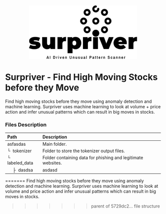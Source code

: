 <p align="center">
  <img width="350" src="figures/black_logo.png">
</p>

# Surpriver - Find High Moving Stocks before they Move
Find high moving stocks before they move using anomaly detection and machine learning. Surpriver uses machine learning to look at volume + price action and infer unusual patterns which can result in big moves in stocks.

### Files Description
| Path | Description
| :--- | :----------
| asfasdas | Main folder.
| &boxur;&nbsp; tokenizer | Folder to store the tokenizer output files.
| &boxur;&nbsp; labeled_data | Folder containing data for phishing and legitimate websites.
| &ensp;&ensp; &boxvr;&nbsp; dasdsa| asdasd

=======
Find high moving stocks before they move using anomaly detection and machine learning. Surpriver uses machine learning to look at volume and price action and infer unusual patterns which can result in big moves in stocks.
>>>>>>> parent of 5729dc2... file structure

